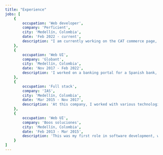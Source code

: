 ```yaml
---
title: "Experience"
jobs: [
    {
        occupation: 'Web developer',
        company: 'Perficient',
        city: 'Medellín, Colombia',
        date: 'Feb 2022 - current',
        description: "I am currently working on the CAT commerce page, where we are migrating all platforms from legacy technologies to modern frameworks, specifically React, Redux, TypeScript, and Next.js. We retrieve information from the server by consuming RESTful services.\nTo facilitate this ongoing migration, we are employing agile methodologies (SCRUM) and implementing continuous integration to streamline deployments. Additionally, we focus on monitoring test coverage and adhering to best practices throughout the process"
    },
    {
        occupation: 'Web UI',
        company: 'Globant',
        city: 'Medellín, Colombia',
        date: 'Nov 2017 - Feb 2022',
        description: 'I worked on a banking portal for a Spanish bank, where users can submit requests for loans, mortgages, credit cards, and other financial products. This application was developed using React and Redux, with Styled Components for styling, Jest for unit testing, and Webpack as the module bundler. Additionally, it consumes Java API services to retrieve information from the server.'
    },
    {
        occupation: 'Full stack',
        company: 'IAS',
        city: 'Medellín, Colombia',
        date: 'Mar 2015 - Nov 2017',
        description: 'At this company, I worked with various technologies such as GWT, Ionic, and briefly with Angular for two months. However, during the last two years, I primarily focused on React and Redux, where I contributed to building a platform designed to help the sales team manage contacts and store important client information. The platform also facilitated scheduling reminders for meetings and outlined the necessary steps for each client, making it easier to transfer knowledge among colleagues.'
    },
    {
        occupation: 'Web UI',
        company: 'Boos soluciones',
        city: 'Medellín, Colombia',
        date: 'Feb 2013 - Mar 2015',
        description: 'This was my first role in software development, where I was responsible for providing support and resolving issues related to a company project called Talento. This project enabled employees to evaluate peers, leaders, and themselves by calculating ratings and offering areas for improvement. Additionally, it allowed users to set and track their personal goals'
    }
]
---
```

